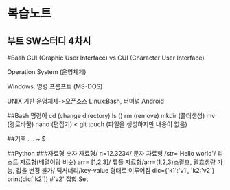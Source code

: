 # 복습노트
## 부트 SW스터디 4차시

#Bash
GUI (Graphic User Interface) vs CUI (Character User Interface)

Operation System (운영체제)

Windows: 명령 프롬프트 (MS-DOS)

UNIX 기반 운영체제->오픈소스
Linux:Bash, 터미널
Android 

##Bash 명령어
cd (change directory)
ls ()
rm (remove)
mkdir (폴더생성)
mv (경로바꿈)
nano (편집기) <
git 
touch <filename> (파일을 생성하지만 내용이 없음)

##기호
.
..
~
$

##Python
###자료형
숫자 자료형/ n=12.3234/
문자 자료형 /str='Hello world'/ 
리스트 자료형(배열이랑 비슷) arr= [1,2,3]/ 
튜플 자료형/arr=(1,2,3)소괄호, 괄효생량 가능, 값을 변경 불가/
딕셔너리/key-value 형태로 이루어짐 
dic={'k1':'v1', 'k2:'v2'}
print(dic['k2'])  #'v2'
 집합 Set 